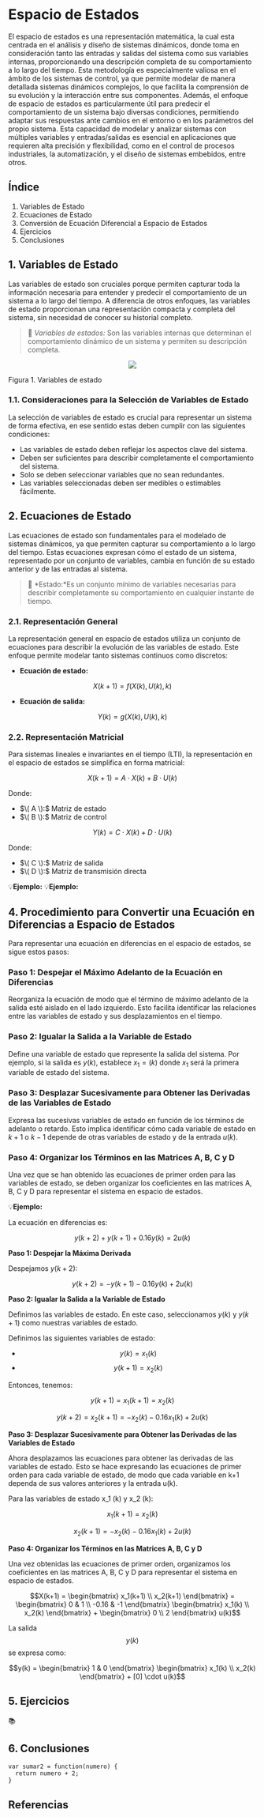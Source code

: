 # Espacio de Estados
El espacio de estados es una representación matemática, la cual esta centrada en el análisis y diseño de sistemas dinámicos, donde toma en consideración tanto las entradas y salidas del sistema como sus variables internas, proporcionando una descripción completa de su comportamiento a lo largo del tiempo. Esta metodología es especialmente valiosa en el ámbito de los sistemas de control, ya que permite modelar de manera detallada sistemas dinámicos complejos, lo que facilita la comprensión de su evolución y la interacción entre sus componentes. Además, el enfoque de espacio de estados es particularmente útil para predecir el comportamiento de un sistema bajo diversas condiciones, permitiendo adaptar sus respuestas ante cambios en el entorno o en los parámetros del propio sistema. Esta capacidad de modelar y analizar sistemas con múltiples variables y entradas/salidas es esencial en aplicaciones que requieren alta precisión y flexibilidad, como en el control de procesos industriales, la automatización, y el diseño de sistemas embebidos, entre otros.

## Índice
1. Variables de Estado
2. Ecuaciones de Estado
3. Conversión de Ecuación Diferencial a Espacio de Estados
4. Ejercicios
5. Conclusiones
   

## 1. Variables de Estado
Las variables de estado son cruciales porque permiten capturar toda la información necesaria para entender y predecir el comportamiento de un sistema a lo largo del tiempo. A diferencia de otros enfoques, las variables de estado proporcionan una representación compacta y completa del sistema, sin necesidad de conocer su historial completo.

>🔑 *Variables de estados:* Son las variables internas que determinan el comportamiento dinámico de un sistema y permiten su descripción completa.
<p align="center">
  <img src="https://controlautomaticoeducacion.com/wp-content/uploads/2016/05/VE-300x148.png" />
</p>

Figura 1. Variables de estado

### 1.1. Consideraciones para la Selección de Variables de Estado
La selección de variables de estado es crucial para representar un sistema de forma efectiva, en ese sentido estas deben cumplir con las siguientes condiciones:
* Las variables de estado deben reflejar los aspectos clave del sistema.
* Deben ser suficientes para describir completamente el comportamiento del sistema.
* Solo se deben seleccionar variables que no sean redundantes.
* Las variables seleccionadas deben ser medibles o estimables fácilmente.
  
## 2. Ecuaciones de Estado
Las ecuaciones de estado son fundamentales para el modelado de sistemas dinámicos, ya que permiten capturar su comportamiento a lo largo del tiempo. Estas ecuaciones expresan cómo el estado de un sistema, representado por un conjunto de variables, cambia en función de su estado anterior y de las entradas al sistema.

>🔑 *Estado:*Es un conjunto mínimo de variables necesarias para describir completamente su comportamiento en cualquier instante de tiempo.

### 2.1. Representación General
La representación general en espacio de estados utiliza un conjunto de ecuaciones para describir la evolución de las variables de estado. Este enfoque permite modelar tanto sistemas continuos como discretos:

* **Ecuación de estado:**
  
$$ X(k+1) = f(X(k), U(k), k)$$

* **Ecuación de salida:**
  
$$Y(k) = g(X(k), U(k), k) $$

### 2.2. Representación Matricial
Para sistemas lineales e invariantes en el tiempo (LTI), la representación en el espacio de estados se simplifica en forma matricial:

$$X(k+1) = A \cdot X(k) + B \cdot U(k)$$

Donde:
- $\( A \):$ Matriz de estado
- $\( B \):$ Matriz de control

$$Y(k) = C \cdot X(k) + D \cdot U(k)$$

Donde:
- $\( C \):$ Matriz de salida
- $\( D \):$ Matriz de transmisión directa


💡**Ejemplo:**
💡**Ejemplo:**

## 4. Procedimiento para Convertir una Ecuación en Diferencias a Espacio de Estados
Para representar una ecuación en diferencias en el espacio de estados, se sigue estos pasos:

### Paso 1: Despejar el Máximo Adelanto de la Ecuación en Diferencias
Reorganiza la ecuación de modo que el término de máximo adelanto de la salida esté aislado en el lado izquierdo. Esto facilita identificar las relaciones entre las variables de estado y sus desplazamientos en el tiempo.
  
### Paso 2: Igualar la Salida a la Variable de Estado
Define una variable de estado que represente la salida del sistema. Por ejemplo, si la salida es $y(k)$, establece $x_1=(k)$ donde $x_1$ será la primera variable de estado del sistema.

### Paso 3: Desplazar Sucesivamente para Obtener las Derivadas de las Variables de Estado
Expresa las sucesivas variables de estado en función de los términos de adelanto o retardo. Esto implica identificar cómo cada variable de estado en $k+1$ o $k−1$ depende de otras variables de estado y de la entrada $u(k)$.

### Paso 4: Organizar los Términos en las Matrices A, B, C y D
Una vez que se han obtenido las ecuaciones de primer orden para las variables de estado, se deben organizar los coeficientes en las matrices A, B, C y D para representar el sistema en espacio de estados. 

💡**Ejemplo:** 

La ecuación en diferencias es:

$$y(k+2) + y(k+1) + 0.16y(k) = 2u(k)$$

**Paso 1: Despejar la Máxima Derivada**

Despejamos  $y(k+2)$:

$$y(k+2) = -y(k+1) - 0.16y(k) + 2u(k)$$

**Paso 2: Igualar la Salida a la Variable de Estado**

Definimos las variables de estado. En este caso, seleccionamos $y(k)$ y $y(k+1)$ como nuestras variables de estado.

Definimos las siguientes variables de estado:

- $$y(k) = x_1(k)$$
- $$y(k+1) = x_2(k)$$

Entonces, tenemos:

$$y(k+1) = x_1(k+1) = x_2(k)$$

$$y(k+2) = x_2(k+1) = -x_2(k) - 0.16x_1(k) + 2u(k)$$

**Paso 3: Desplazar Sucesivamente para Obtener las Derivadas de las Variables de Estado**

Ahora desplazamos las ecuaciones para obtener las derivadas de las variables de estado. Esto se hace expresando las ecuaciones de primer orden para cada variable de estado, de modo que cada variable en k+1 dependa de sus valores anteriores y la entrada u(k).

Para las variables de estado x_1 (k) y x_2 (k):

$$x_1(k+1) = x_2(k)$$

$$x_2(k+1) = -x_2(k) - 0.16x_1(k) + 2u(k)$$

 **Paso 4: Organizar los Términos en las Matrices A, B, C y D**

Una vez obtenidas las ecuaciones de primer orden, organizamos los coeficientes en las matrices A, B, C y D para representar el sistema en espacio de estados.

$$X(k+1) = \begin{bmatrix} x_1(k+1) \\ x_2(k+1) \end{bmatrix} = \begin{bmatrix} 0 & 1 \\ -0.16 & -1 \end{bmatrix} \begin{bmatrix} x_1(k) \\ x_2(k) \end{bmatrix} + \begin{bmatrix} 0 \\ 2 \end{bmatrix} u(k)$$

La salida $$y(k)$$ se expresa como:


$$y(k) = \begin{bmatrix} 1 & 0 \end{bmatrix} \begin{bmatrix} x_1(k) \\ x_2(k) \end{bmatrix} + [0] \cdot u(k)$$


## 5. Ejercicios
📚



## 6. Conclusiones



```
var sumar2 = function(numero) {
  return numero + 2;
}
```

## Referencias

